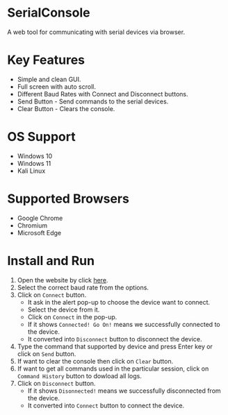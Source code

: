 # SerialConsole
A web tool for communicating with serial devices via browser.

# Key Features
- Simple and clean GUI.
- Full screen with auto scroll.
- Different Baud Rates with Connect and Disconnect buttons.
- Send Button - Send commands to the serial devices.
- Clear Button - Clears the console.

# OS Support
- Windows 10
- Windows 11
- Kali Linux

# Supported Browsers
- Google Chrome
- Chromium
- Microsoft Edge

# Install and Run
1. Open the website by click [here](https://wirebits.github.io/SerialConsole/).
2. Select the correct baud rate from the options.
3. Click on `Connect` button.
   - It ask in the alert pop-up to choose the device want to connect.
   - Select the device from it.
   - Click on `Connect` in the pop-up.
   - If it shows `Connected! Go On!` means we successfully connected to the device.
   - It converted into `Disconnect` button to disconnect the device.
4. Type the command that supported by device and press Enter key or click on `Send` button.
5. If want to clear the console then click on `Clear` button.
6. If want to get all commands used in the particular session, click on `Command History` button to dowload all logs.
7. Click on `Disconnect` button.
   - If it shows `Disonnected!` means we successfully disconnected from the device.
   - It converted into `Connect` button to connect the device.
